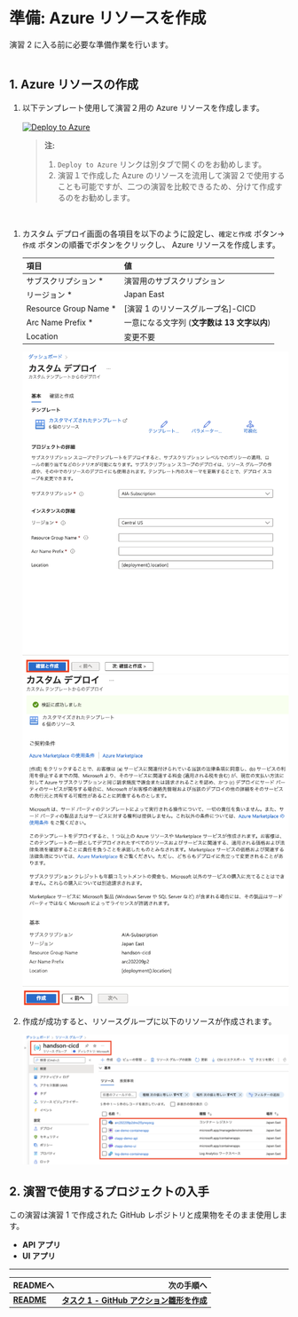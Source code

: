 # 準備: Azure リソースを作成
演習 2 に入る前に必要な準備作業を行います。
<br><br>

## 1. Azure リソースの作成

1. 以下テンプレート使用して演習２用の Azure リソースを作成します。<br>  
    [![Deploy to Azure](https://aka.ms/deploytoazurebutton)](https://portal.azure.com/#create/Microsoft.Template/uri/https%3A%2F%2Fraw.githubusercontent.com%2Fk-in%2Fcontainers-cicd-handson-tutorial%2Fjson_template%2Fmain.json)
    > **注:** 
    > 1. `Deploy to Azure` リンクは別タブで開くのをお勧めします。
    > 2. 演習１で作成した Azure のリソースを流用して演習２で使用することも可能ですが、二つの演習を比較できるため、分けて作成するのをお勧めします。  

<br>

1. カスタム デプロイ画面の各項目を以下のように設定し、`確定と作成` ボタン-> `作成` ボタンの順番でボタンをクリックし、 Azure リソースを作成します。
    
    |  項目  |  値  |
    | ---- | ---- |   
    | サブスクリプション * | 演習用のサブスクリプション |
    | リージョン * | Japan East |
    | Resource Group Name * | [演習 1 のリソースグループ名]-CICD|
    | Arc Name Prefix * | 一意になる文字列 (**文字数は 13 文字以内**) |
    | Location | 変更不要 |

    <img src="../images/P2-00-01.png" width="700">
    <img src="../images/P2-00-02.png" width="700">

1. 作成が成功すると、リソースグループに以下のリソースが作成されます。

    <img src="../images/P2-00-03.png" width="700">

## 2. 演習で使用するプロジェクトの入手
この演習は演習 1 で作成された GitHub レポジトリと成果物をそのまま使用します。

- **API アプリ** 
- **UI アプリ**

---
| READMEへ | 次の手順へ |
|:---|---:|
| [**README**](../README.md#%E6%93%8D%E4%BD%9C%E6%89%8B%E9%A0%86)  | [**タスク 1 - GitHub アクション雛形を作成**](P2-01.md) |

